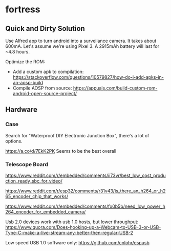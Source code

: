 # fortress

## Quick and Dirty Solution

Use Alfred app to turn android into a surveilance camera. It takes about 600mA. Let's assume we're using Pixel 3. A 2915mAh battery will last for ~4.8 hours.

Optimize the ROM:
* Add a custom apk to compilation: https://stackoverflow.com/questions/10579827/how-do-i-add-apks-in-an-aosp-build
* Compile AOSP from source: https://appuals.com/build-custom-rom-android-open-source-project/


## Hardware

### Case

Search for "Waterproof DIY Electronic Junction Box", there's a lot of options.

https://a.co/d/7EkK2PK Seems to be the best overall


### Telescope Board

https://www.reddit.com/r/embedded/comments/ii73vr/best_low_cost_production_ready_sbc_for_video/

https://www.reddit.com/r/esp32/comments/r31v43/is_there_an_h264_or_h265_encoder_chip_that_works/

https://www.reddit.com/r/embedded/comments/fx0b5b/need_low_power_h264_encoder_for_embedded_camera/


Usb 2.0 devices work with usb 1.0 hosts, but lower throughput: https://www.quora.com/Does-hooking-up-a-Webcam-to-USB-3-or-USB-Type-C-make-a-live-stream-any-better-then-regular-USB-2

Low speed USB 1.0 software only: https://github.com/cnlohr/espusb
